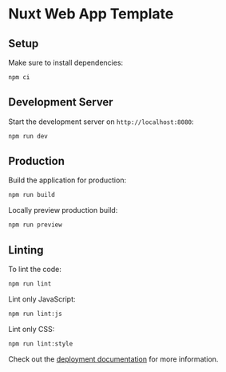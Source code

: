 # Nuxt Web App Template
## Setup

Make sure to install dependencies:

```bash
npm ci
```

## Development Server

Start the development server on `http://localhost:8080`:

```bash
npm run dev
```

## Production

Build the application for production:

```bash
npm run build
```

Locally preview production build:

```bash
npm run preview
```

## Linting

To lint the code:

```bash
npm run lint
```

Lint only JavaScript:

```bash
npm run lint:js
```

Lint only CSS:

```bash
npm run lint:style
```

Check out the [deployment documentation](https://nuxt.com/docs/getting-started/deployment) for more information.
